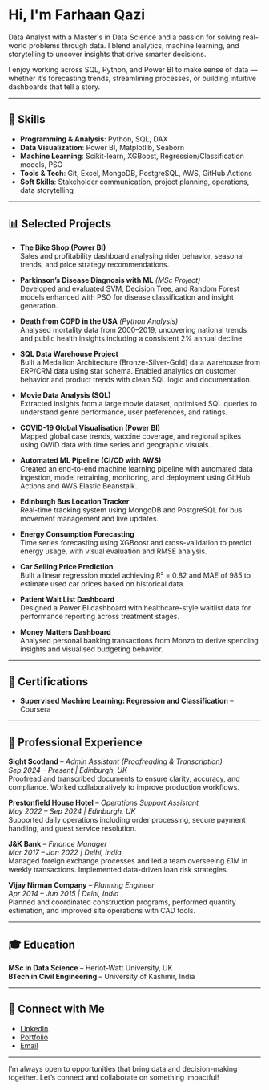 # Hi, I'm Farhaan Qazi

Data Analyst with a Master's in Data Science and a passion for solving real-world problems through data. I blend analytics, machine learning, and storytelling to uncover insights that drive smarter decisions.

I enjoy working across SQL, Python, and Power BI to make sense of data — whether it’s forecasting trends, streamlining processes, or building intuitive dashboards that tell a story.

---

## 💼 Skills

- **Programming & Analysis**: Python, SQL, DAX
- **Data Visualization**: Power BI, Matplotlib, Seaborn
- **Machine Learning**: Scikit-learn, XGBoost, Regression/Classification models, PSO
- **Tools & Tech**: Git, Excel, MongoDB, PostgreSQL, AWS, GitHub Actions
- **Soft Skills**: Stakeholder communication, project planning, operations, data storytelling

---

## 📊 Selected Projects

- **The Bike Shop (Power BI)**  
  Sales and profitability dashboard analysing rider behavior, seasonal trends, and price strategy recommendations.

- **Parkinson’s Disease Diagnosis with ML** *(MSc Project)*  
  Developed and evaluated SVM, Decision Tree, and Random Forest models enhanced with PSO for disease classification and insight generation.

- **Death from COPD in the USA** *(Python Analysis)*  
  Analysed mortality data from 2000–2019, uncovering national trends and public health insights including a consistent 2% annual decline.

- **SQL Data Warehouse Project**  
  Built a Medallion Architecture (Bronze-Silver-Gold) data warehouse from ERP/CRM data using star schema. Enabled analytics on customer behavior and product trends with clean SQL logic and documentation.

- **Movie Data Analysis (SQL)**  
  Extracted insights from a large movie dataset, optimised SQL queries to understand genre performance, user preferences, and ratings.

- **COVID-19 Global Visualisation (Power BI)**  
  Mapped global case trends, vaccine coverage, and regional spikes using OWID data with time series and geographic visuals.

- **Automated ML Pipeline (CI/CD with AWS)**  
  Created an end-to-end machine learning pipeline with automated data ingestion, model retraining, monitoring, and deployment using GitHub Actions and AWS Elastic Beanstalk.

- **Edinburgh Bus Location Tracker**  
  Real-time tracking system using MongoDB and PostgreSQL for bus movement management and live updates.

- **Energy Consumption Forecasting**  
  Time series forecasting using XGBoost and cross-validation to predict energy usage, with visual evaluation and RMSE analysis.

- **Car Selling Price Prediction**  
  Built a linear regression model achieving R² = 0.82 and MAE of 985 to estimate used car prices based on historical data.

- **Patient Wait List Dashboard**  
  Designed a Power BI dashboard with healthcare-style waitlist data for performance reporting across treatment stages.

- **Money Matters Dashboard**  
  Analysed personal banking transactions from Monzo to derive spending insights and visualised budgeting behavior.

---

## 🧪 Certifications

- **Supervised Machine Learning: Regression and Classification** – Coursera

---

## 💼 Professional Experience

**Sight Scotland** – *Admin Assistant (Proofreading & Transcription)*  
*Sep 2024 – Present | Edinburgh, UK*  
Proofread and transcribed documents to ensure clarity, accuracy, and compliance. Worked collaboratively to improve production workflows.

**Prestonfield House Hotel** – *Operations Support Assistant*  
*May 2022 – Sep 2024 | Edinburgh, UK*  
Supported daily operations including order processing, secure payment handling, and guest service resolution.

**J&K Bank** – *Finance Manager*  
*Mar 2017 – Jan 2022 | Delhi, India*  
Managed foreign exchange processes and led a team overseeing £1M in weekly transactions. Implemented data-driven loan risk strategies.

**Vijay Nirman Company** – *Planning Engineer*  
*Apr 2014 – Jun 2015 | Delhi, India*  
Planned and coordinated construction programs, performed quantity estimation, and improved site operations with CAD tools.

---

## 🎓 Education

**MSc in Data Science** – Heriot-Watt University, UK  
**BTech in Civil Engineering** – University of Kashmir, India

---

## 🔗 Connect with Me

- [LinkedIn](https://www.linkedin.com/in/farhaan-qazi/)  
- [Portfolio](https://www.novypro.com/profile_projects/farhaanqazi)  
- [Email](mailto:qazifarhaan@email.com)

---

I’m always open to opportunities that bring data and decision-making together. Let’s connect and collaborate on something impactful!
